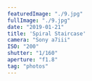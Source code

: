 ```yaml
---
featuredImage: "./9.jpg"
fullImage: "./9.jpg"
date: "2019-01-21"
title: 'Spiral Staircase'
camera: "Sony a7iii"
ISO: "200"
shutter: "1/160"
aperture: "f1.8"
tag: "photos"
---
```



